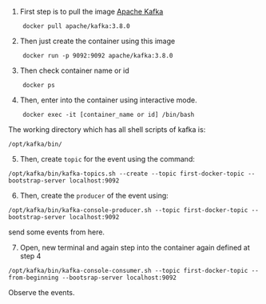 1. First step is to pull the image [Apache Kafka](https://hub.docker.com/layers/apache/kafka/3.8.0/images/sha256-c9aea96a4813e77e703541b1d8f7d58c9ee05b77353da33684db55c840548791?context=explore)

```
    docker pull apache/kafka:3.8.0
```

2. Then just create the container using this image
```
    docker run -p 9092:9092 apache/kafka:3.8.0
```

3. Then check container name or id
```
    docker ps
```

4. Then, enter into the container using interactive mode.
```
    docker exec -it [container_name or id] /bin/bash
```

The working directory which has all shell scripts of kafka is:
```
/opt/kafka/bin/
```

5. Then, create `topic` for the event using the command: 
```
/opt/kafka/bin/kafka-topics.sh --create --topic first-docker-topic --bootstrap-server localhost:9092
```


6. Then, create the `producer` of the event using: 
```
/opt/kafka/bin/kafka-console-producer.sh --topic first-docker-topic --bootstrap-server localhost:9092
```
send some events from here.


7. Open, new terminal and again step into the container again defined at step 4
```
/opt/kafka/bin/kafka-console-consumer.sh --topic first-docker-topic --from-beginning --bootsrap-server localhost:9092
```

Observe the events.